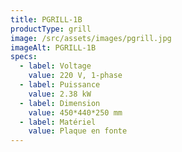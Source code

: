 ```yaml
---
title: PGRILL-1B
productType: grill
image: /src/assets/images/pgrill.jpg
imageAlt: PGRILL-1B
specs:
  - label: Voltage
    value: 220 V, 1-phase
  - label: Puissance
    value: 2.38 kW
  - label: Dimension
    value: 450*440*250 mm
  - label: Matériel
    value: Plaque en fonte
---
```

